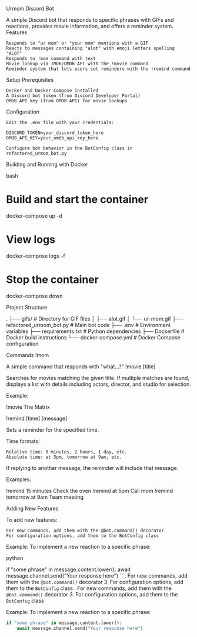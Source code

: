 Urmom Discord Bot

A simple Discord bot that responds to specific phrases with GIFs and reactions, provides movie information, and offers a reminder system.
Features

    Responds to "ur mom" or "your mom" mentions with a GIF
    Reacts to messages containing "alot" with emoji letters spelling "ALOT"
    Responds to !mom command with text
    Movie lookup via IMDB/OMDB API with the !movie command
    Reminder system that lets users set reminders with the !remind command

Setup
Prerequisites

    Docker and Docker Compose installed
    A Discord bot token (from Discord Developer Portal)
    OMDB API key (from OMDB API) for movie lookups

Configuration

    Edit the .env file with your credentials:

    DISCORD_TOKEN=your_discord_token_here
    OMDB_API_KEY=your_omdb_api_key_here

    Configure bot behavior in the BotConfig class in refactored_urmom_bot.py

Building and Running with Docker

bash

# Build and start the container
docker-compose up -d

# View logs
docker-compose logs -f

# Stop the container
docker-compose down

Project Structure

.
├── gifs/                  # Directory for GIF files
│   ├── alot.gif
│   └── ur-mom.gif
├── refactored_urmom_bot.py # Main bot code
├── .env                   # Environment variables
├── requirements.txt       # Python dependencies
├── Dockerfile             # Docker build instructions
└── docker-compose.yml     # Docker Compose configuration

Commands
!mom

A simple command that responds with "what...?"
!movie [title]

Searches for movies matching the given title. If multiple matches are found, displays a list with details including actors, director, and studio for selection.

Example:

!movie The Matrix

!remind [time] [message]

Sets a reminder for the specified time.

Time formats:

    Relative time: 5 minutes, 2 hours, 1 day, etc.
    Absolute time: at 5pm, tomorrow at 9am, etc.

If replying to another message, the reminder will include that message.

Examples:

!remind 15 minutes Check the oven
!remind at 5pm Call mom
!remind tomorrow at 9am Team meeting

Adding New Features

To add new features:

    For new commands, add them with the @bot.command() decorator
    For configuration options, add them to the BotConfig class

Example: To implement a new reaction to a specific phrase:

python

if "some phrase" in message.content.lower():
    await message.channel.send("Your response here")
```. For new commands, add them with the `@bot.command()` decorator
3. For configuration options, add them to the `BotConfig` class
. For new commands, add them with the `@bot.command()` decorator
3. For configuration options, add them to the `BotConfig` class

Example: To implement a new reaction to a specific phrase:

```python
if "some phrase" in message.content.lower():
    await message.channel.send("Your response here")

